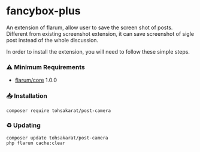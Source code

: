 # fancybox-plus

An extension of flarum, allow user to save the screen shot of posts.
Different from existing screenshot extension, it can save screenshot of sigle post instead of the whole discussion.

In order to install the extension, you will need to follow these simple steps.

### ⚠️ Minimum Requirements

* <a href="https://flarum.org">flarum/core</a> 1.0.0

### 📥 Installation
   ```
   composer require tohsakarat/post-camera
   ```

### ♻ Updating
   ```
   composer update tohsakarat/post-camera
   php flarum cache:clear
   ```
